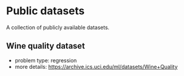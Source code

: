# Public datasets

A collection of publicly available datasets.

## Wine quality dataset
* problem type: regression
* more details: https://archive.ics.uci.edu/ml/datasets/Wine+Quality
